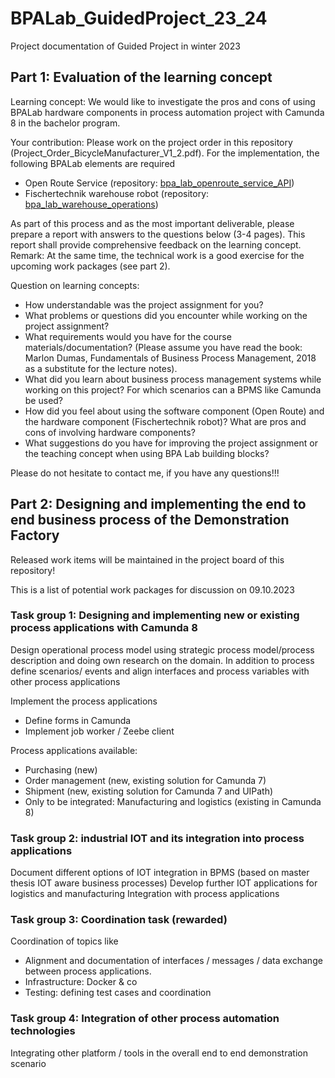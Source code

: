 # BPALab_GuidedProject_23_24
Project documentation of Guided Project in winter 2023

## Part 1: Evaluation of the learning concept 
Learning concept: We would like to investigate the pros and cons of using BPALab hardware components in process automation project with Camunda 8 in the bachelor program.

Your contribution: Please work on the project order in this repository (Project_Order_BicycleManufacturer_V1_2.pdf). 
For the implementation, the following BPALab elements are required
- Open Route Service (repository: [bpa_lab_openroute_service_API](https://github.com/BpaLabTHCologne/bpa_lab_openroute_service_API))
- Fischertechnik warehouse robot (repository: [bpa_lab_warehouse_operations](https://github.com/BpaLabTHCologne/bpa_lab_warehouse_operations))

As part of this process and as the most important deliverable, please prepare a report with answers to the questions below (3-4 pages). This report shall provide comprehensive feedback on the learning concept.
Remark: At the same time, the technical work is  a good exercise for the upcoming work packages (see part 2).

Question on learning concepts:
- How understandable was the project assignment for you? 
- What problems or questions did you encounter while working on the project assignment?
- What requirements would you have for the course materials/documentation? (Please assume you have read the book: Marlon Dumas, Fundamentals of Business Process Management, 2018 as a substitute for the lecture notes).
- What did you learn about business process management systems while working on this project? For which scenarios can a BPMS like Camunda be used?
- How did you feel about using the software component (Open Route) and the hardware component (Fischertechnik robot)? What are pros and cons of involving hardware components?
- What suggestions do you have for improving the project assignment or the teaching concept when using BPA Lab building blocks? 

Please do not hesitate to contact me, if you have any questions!!!

## Part 2: Designing and implementing the end to end business process of the Demonstration Factory
Released work items will be maintained in the project board of this repository!

This is a list of potential work packages for discussion on 09.10.2023

### Task group 1: Designing and implementing new or existing process applications with Camunda 8
Design operational process model using strategic process model/process description and doing own research on the domain. 
In addition to process define scenarios/ events and align interfaces and process variables with other process applications

Implement the process applications
- Define forms in Camunda
- Implement job worker / Zeebe client

 Process applications available:
 - Purchasing (new)
 - Order management (new, existing solution for Camunda 7)
 - Shipment (new, existing solution for Camunda 7 and UIPath)
 - Only to be integrated: Manufacturing and logistics (existing in Camunda 8) 

### Task group 2: industrial IOT and its integration into process applications
Document different options of IOT integration in BPMS (based on master thesis IOT aware business processes)
Develop further IOT applications for logistics and manufacturing
Integration with process applications

### Task group 3: Coordination task (rewarded)
Coordination of topics like 
- Alignment and documentation of interfaces / messages / data exchange between process applications.
- Infrastructure: Docker & co
- Testing: defining test cases and coordination

### Task group 4: Integration of other process automation technologies
Integrating other platform / tools in the overall end to end demonstration scenario  

